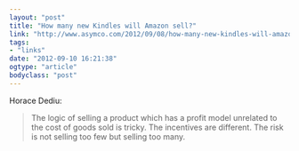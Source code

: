 ```yaml
---
layout: "post"
title: "How many new Kindles will Amazon sell?"
link: "http://www.asymco.com/2012/09/08/how-many-new-kindles-will-amazon-sell/"
tags: 
- "links"
date: "2012-09-10 16:21:38"
ogtype: "article"
bodyclass: "post"
---
```


Horace Dediu:

> The logic of selling a product which has a profit model unrelated to the cost of goods sold is tricky. The incentives are different. The risk is not selling too few but selling too many.